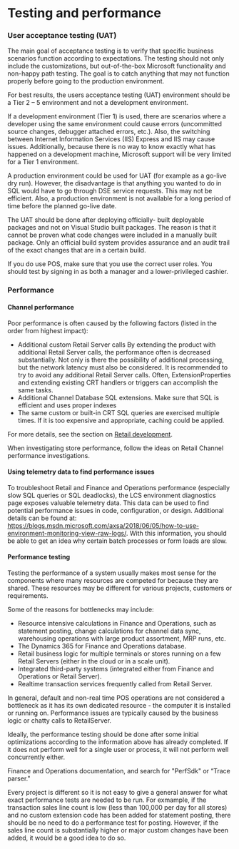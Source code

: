 # Testing and performance 
### User acceptance testing (UAT)

The main goal of acceptance testing is to verify that specific business scenarios function according to expectations. The testing should not only include the customizations, but out-of-the-box Microsoft functionality and non-happy path testing.  The goal is to catch anything that may not function properly before going to the production environment.  

For best results, the users acceptance testing (UAT) environment should be a Tier 2 – 5 environment and not a development environment. 

If a development environment (Tier 1) is used, there are scenarios where a developer using the same environment could cause errors (uncommitted source changes, debugger attached errors, etc.). Also, the  switching between Internet Information Services (IIS) Express and IIS may cause issues. Additionally, because there is no way to know exactly what has happened on a development machine, Microsoft support will be very limited for a Tier 1 environment. 

A production environment could be used for UAT (for example as a go-live dry run). However, the disadvantage is that anything you wanted to do in SQL would have to go through DSE service requests. This may not be efficient. Also, a production environment is not available for a long period of time before the planned go-live date. 

The UAT should be done after deploying officially- built deployable packages and not on Visual Studio built packages. The reason is that it cannot be proven what code changes were included in a manually built package. Only an official build system provides assurance and an audit trail of the exact changes that are in a certain build.  

If you do use POS, make sure that you use the correct user roles. You should test by signing in as both a manager and a lower-privileged cashier. 

### Performance 
#### Channel performance 

Poor performance is often caused by the following factors (listed in the order from highest impact): 

- Additional custom Retail Server calls By extending the product with additional Retail Server calls, the performance often is decreased substantially. Not only is there the possibility of additional processing, but the network latency must also be considered. It is recommended to try to avoid any additional Retail Server calls. Often, ExtensionProperties and extending existing CRT handlers or triggers can accomplish the same tasks. 
- Additional Channel Database SQL extensions. Make sure that SQL is efficient and uses proper indexes 
- The same custom or built-in CRT SQL queries are exercised multiple times. If it is too expensive and appropriate, caching could be applied.  

For more details, see the section on [Retail development](dev-retail-home-page). 
 
When investigating store performance, follow the ideas on Retail Channel performance investigations.

#### Using telemetry data to find performance issues 
To troubleshoot Retail and Finance and Operations performance (especially slow SQL queries or SQL deadlocks), the LCS environment diagnostics page exposes valuable telemetry data. This data can be used to find potential performance issues in code, configuration, or design. Additional details can be found at: https://blogs.msdn.microsoft.com/axsa/2018/06/05/how-to-use-environment-monitoring-view-raw-logs/. With this information, you should be able to get an idea why certain batch processes or form loads are slow.   

#### Performance testing 

Testing the performance of a system usually makes most sense for the components where many resources are competed for because they are shared. These resources may be different for various projects, customers or requirements.  

Some of the reasons for bottlenecks may include: 

- Resource intensive calculations in Finance and Operations, such as statement posting, change calculations for channel data sync, warehousing operations with large product assortment, MRP runs, etc. 
- The Dynamics 365 for Finance and Operations database. 
- Retail business logic for multiple terminals or stores running on a few Retail Servers (either in the cloud or in a scale unit). 
- Integrated third-party systems (integrated either from Finance and Operations or Retail Server). 
- Realtime transaction services frequently called from Retail Server. 

In general, default and non-real time POS operations are not considered a bottleneck as it has its own dedicated resource - the computer it is installed or running on.  Performance issues are typically caused by the business logic or chatty calls to RetailServer. 

Ideally, the performance testing should be done after some initial optimizations according to the information above has already completed. If it does not perform well for a single user or process, it will not perform well concurrently either.  

Finance and Operations documentation, and search for "PerfSdk" or “Trace parser." 

Every project is different so it is not easy to give a general answer for what exact performance tests are needed to be run. For exmample, if the transaction sales line count is low (less than 100,000 per day for all stores) and no custom extension code has been added for statement posting, there should be no need to do a performance test for posting. However, if the sales line count is substantially  higher or major custom changes have been added, it would be a good idea to do so. 
